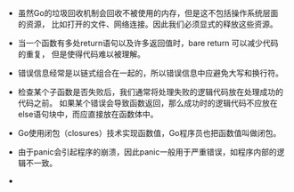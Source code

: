 
- 虽然Go的垃圾回收机制会回收不被使用的内存，但是这不包括操作系统层面的资源，
比如打开的文件、网络连接。因此我们必须显式的释放这些资源。

- 当一个函数有多处return语句以及许多返回值时，bare return 可以减少代码的重复，
但是使得代码难以被理解。

- 错误信息经常是以链式组合在一起的，所以错误信息中应避免大写和换行符。

- 检查某个子函数是否失败后，我们通常将处理失败的逻辑代码放在处理成功的代码之前。
如果某个错误会导致函数返回，那么成功时的逻辑代码不应放在else语句块中，而应直接放在函数体中。

- Go使用闭包（closures）技术实现函数值，Go程序员也把函数值叫做闭包。

- 由于panic会引起程序的崩溃，因此panic一般用于严重错误，如程序内部的逻辑不一致。

- 